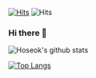 [![Hits](https://hits.seeyoufarm.com/api/count/incr/badge.svg?url=https%3A%2F%2Fgithub.com%2FBravoHoseok&count_bg=%2379C83D&title_bg=%23555555&icon=&icon_color=%23E7E7E7&title=hits&edge_flat=false)](https://hits.seeyoufarm.com)
![Hits](https://img.shields.io/github/followers/harimkang?label=Follow)


### Hi there 👋

![Hoseok's github stats](https://github-readme-stats.vercel.app/api?username=BravoHoseok&show_icons=true)


[![Top Langs](https://github-readme-stats.vercel.app/api/top-langs/?username=BravoHoseok&langs_count=8)](https://github.com/BravoHoseok/github-readme-stats)


<!--
**BravoHoseok/BravoHoseok** is a ✨ _special_ ✨ repository because its `README.md` (this file) appears on your GitHub profile.

Here are some ideas to get you started:

- 🔭 I’m currently working on ...
- 🌱 I’m currently learning ...
- 👯 I’m looking to collaborate on ...
- 🤔 I’m looking for help with ...
- 💬 Ask me about ...
- 📫 How to reach me: ...
- 😄 Pronouns: ...
- ⚡ Fun fact: ...
-->

